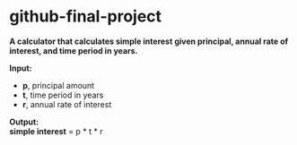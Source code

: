 # github-final-project

**A calculator that calculates simple interest given principal, annual rate of interest, and time period in years.**<br>

**Input:**<br>
- **p**, principal amount 
- **t**, time period in years
- **r**, annual rate of interest

**Output:**<br>
**simple interest** = p * t * r
